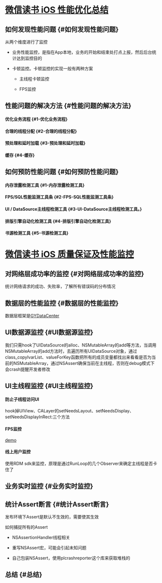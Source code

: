 # [微信读书 iOS 性能优化总结](https://wereadteam.github.io/2016/05/03/WeRead-Performance/)

## 如何发现性能问题 {#如何发现性能问题}

从两个维度进行了监控

* 业务性能监控，是指在App本地，业务的开始和结束处打点上报，然后后台统计达到监控目的
* 卡顿监控。卡顿监控的实现一般有两种方案

  * 主线程卡顿监控

  * FPS监控

## 性能问题的解决方法 {#性能问题的解决方法}

#### 优化业务流程 {#1-优化业务流程}

#### 合理的线程分配 {#2-合理的线程分配}

#### 预处理和延时加载 {#3-预处理和延时加载}

#### 缓存 {#4-缓存}

## 如何预防性能问题 {#如何预防性能问题}

#### 内存泄露检测工具 {#1-内存泄露检测工具}

#### FPS/SQL性能监测工具条 {#2-FPS-SQL性能监测工具条}

#### UI / DataSource主线程检测工具 {#3-UI-DataSource主线程检测工具。}

#### 排版引擎自动化检测工具 {#4-排版引擎自动化检测工具}

#### 书源检测工具 {#5-书源检测工具}

# [微信读书 iOS 质量保证及性能监控](http://wereadteam.github.io/2016/12/12/Monitor/)

## 对网络层成功率的监控 {#对网络层成功率的监控}

统计网络请求的成功、失败率，了解所有错误码的分布情况

## 数据层的性能监控 {#数据层的性能监控}

数据层框架是[GYDataCenter](https://wereadteam.github.io/2016/07/06/GYDataCenter/)

## UI数据源监控 {#UI数据源监控}

我们只需hook了UIDataSource的alloc、NSMutableArray的add等方法，当调用NSMutableArray的add方法时，去遍历所有UIDataSource对象，通过class\_copyIvarList、valueForKey函数把所有的成员变量都找出来看看是否为当前的NSMutableArray，通过NSAssert确保当前在主线程，否则在debug模式下会crash提醒开发者修改

## UI主线程监控 {#UI主线程监控}

#### 防止子线程访问UI

hook掉UIView、CALayer的setNeedsLayout、setNeedsDisplay、setNeedsDisplayInRect:三个方法

#### FPS监控

[demo](https://github.com/featuretower/GYMonitor)

#### 线上用户监控

使用RDM sdk来监控，原理是通过RunLoop的几个Observer来确定主线程是否卡住了

## 业务实时监控 {#业务实时监控}

## 统计Assert断言 {#统计Assert断言}

发布环境下Assert是默认不生效的，需要使其生效

如何捕捉所有的Assert

* NSAssertionHandler线程相关
* 重写NSAssert宏，可能会引起未知问题

* 自己包装NSAssert，使用plcrashreporter这个库来获取堆栈的

## 总结 {#总结}



